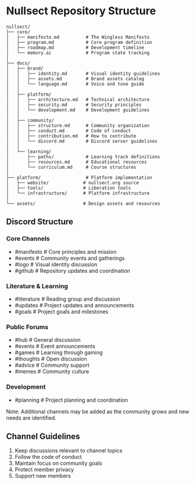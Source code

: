 # Nullsect Repository Structure

```text
nullsect/
├── core/
│   ├── manifesto.md          # The Wingless Manifesto
│   ├── program.md            # Core program definition
│   ├── roadmap.md            # Development timeline
│   └── memory.ai             # Program state tracking
│
├── docs/
│   ├── brand/
│   │   ├── identity.md       # Visual identity guidelines
│   │   ├── assets.md         # Brand assets catalog
│   │   └── language.md       # Voice and tone guide
│   │
│   ├── platform/
│   │   ├── architecture.md   # Technical architecture
│   │   ├── security.md       # Security principles
│   │   └── development.md    # Development guidelines
│   │
│   ├── community/
│   │   ├── structure.md      # Community organization
│   │   ├── conduct.md        # Code of conduct
│   │   ├── contribution.md   # How to contribute
│   │   └── discord.md        # Discord server guidelines
│   │
│   └── learning/
│       ├── paths/            # Learning track definitions
│       ├── resources.md      # Educational resources
│       └── curriculum.md     # Course structures
│
├── platform/                 # Platform implementation
│   ├── website/             # nullsect.org source
│   ├── tools/               # Liberation tools
│   └── infrastructure/      # Platform infrastructure
│
└── assets/                  # Design assets and resources
```

## Discord Structure

### Core Channels

- #manifesto # Core principles and mission
- #events # Community events and gatherings
- #logo # Visual identity discussion
- #github # Repository updates and coordination

### Literature & Learning

- #literature # Reading group and discussion
- #updates # Project updates and announcements
- #goals # Project goals and milestones

### Public Forums

- #hub # General discussion
- #events # Event announcements
- #games # Learning through gaming
- #thoughts # Open discussion
- #advice # Community support
- #memes # Community culture

### Development

- #planning # Project planning and coordination

Note: Additional channels may be added as the community grows and new needs are identified.

## Channel Guidelines

1. Keep discussions relevant to channel topics
2. Follow the code of conduct
3. Maintain focus on community goals
4. Protect member privacy
5. Support new members

```

```
